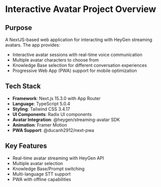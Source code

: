 # Interactive Avatar Project Overview

## Purpose
A NextJS-based web application for interacting with HeyGen streaming avatars. The app provides:
- Interactive avatar sessions with real-time voice communication
- Multiple avatar characters to choose from
- Knowledge Base selection for different conversation experiences
- Progressive Web App (PWA) support for mobile optimization

## Tech Stack
- **Framework**: Next.js 15.3.0 with App Router
- **Language**: TypeScript 5.0.4
- **Styling**: Tailwind CSS 3.4.17
- **UI Components**: Radix UI components
- **Avatar Integration**: @heygen/streaming-avatar SDK
- **Animation**: Framer Motion
- **PWA Support**: @ducanh2912/next-pwa

## Key Features
- Real-time avatar streaming with HeyGen API
- Multiple avatar selection
- Knowledge Base/Prompt switching
- Multi-language STT support
- PWA with offline capabilities